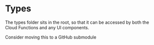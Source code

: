 # Types

The types folder sits in the root, so that it can be accessed by both the Cloud Functions and any UI components.

Consider moving this to a GitHub submodule
